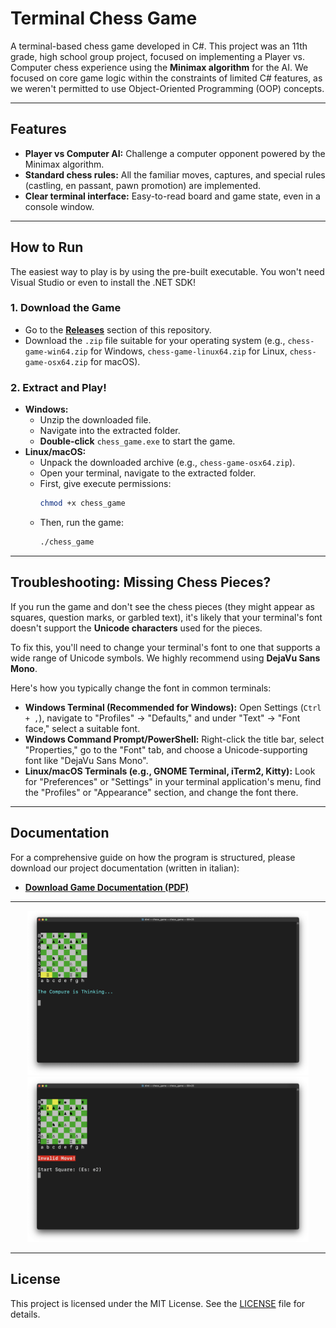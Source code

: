 # Terminal Chess Game

A terminal-based chess game developed in C#. This project was an 11th grade, high school group project, focused on implementing a Player vs. Computer chess experience using the **Minimax algorithm** for the AI. We focused on core game logic within the constraints of limited C# features, as we weren't permitted to use Object-Oriented Programming (OOP) concepts.

---

## Features

* **Player vs Computer AI:** Challenge a computer opponent powered by the Minimax algorithm.
* **Standard chess rules:** All the familiar moves, captures, and special rules (castling, en passant, pawn promotion) are implemented.
* **Clear terminal interface:** Easy-to-read board and game state, even in a console window.

---

## How to Run

The easiest way to play is by using the pre-built executable. You won't need Visual Studio or even to install the .NET SDK!

### 1. Download the Game

* Go to the [**Releases**](https://github.com/Dimi15/terminal-chess-game/releases) section of this repository.
* Download the `.zip` file suitable for your operating system (e.g., `chess-game-win64.zip` for Windows, `chess-game-linux64.zip` for Linux, `chess-game-osx64.zip` for macOS).

### 2. Extract and Play!

* **Windows:**
    * Unzip the downloaded file.
    * Navigate into the extracted folder.
    * **Double-click** `chess_game.exe` to start the game.
* **Linux/macOS:**
    * Unpack the downloaded archive (e.g., `chess-game-osx64.zip`).
    * Open your terminal, navigate to the extracted folder.
    * First, give execute permissions:
        ```bash
        chmod +x chess_game
        ```
    * Then, run the game:
        ```bash
        ./chess_game
        ```

---

## Troubleshooting: Missing Chess Pieces?

If you run the game and don't see the chess pieces (they might appear as squares, question marks, or garbled text), it's likely that your terminal's font doesn't support the **Unicode characters** used for the pieces.

To fix this, you'll need to change your terminal's font to one that supports a wide range of Unicode symbols. We highly recommend using **DejaVu Sans Mono**.

Here's how you typically change the font in common terminals:

* **Windows Terminal (Recommended for Windows):** Open Settings (`Ctrl + ,`), navigate to "Profiles" -> "Defaults," and under "Text" -> "Font face," select a suitable font.
* **Windows Command Prompt/PowerShell:** Right-click the title bar, select "Properties," go to the "Font" tab, and choose a Unicode-supporting font like "DejaVu Sans Mono".
* **Linux/macOS Terminals (e.g., GNOME Terminal, iTerm2, Kitty):** Look for "Preferences" or "Settings" in your terminal application's menu, find the "Profiles" or "Appearance" section, and change the font there.

---

## Documentation

For a comprehensive guide on how the program is structured, please download our project documentation (written in italian):

* [**Download Game Documentation (PDF)**](https://github.com/Dimi15/terminal-chess-game/blob/80c0fb133316b23169fab5690ba1fad4a8b5a5f5/docs/documentation.pdf)


---

<p align="center">
  <img src="img/img1.png" alt="Screenshot of the chess board during gameplay" width="450px"/>
  <img src="img/img2.png" alt="Another screenshot showing a different game state" width="450px"/>
</p>

---

## License

This project is licensed under the MIT License. See the [LICENSE](LICENSE) file for details.
